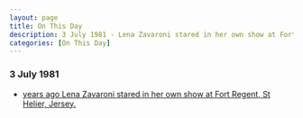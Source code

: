 ```yaml
---
layout: page
title: On This Day
description: 3 July 1981 - Lena Zavaroni stared in her own show at Fort Regent, St Helier, Jersey.
categories: [On This Day]
---
```


### 3 July 1981
* [<span id="age"></span> years ago Lena Zavaroni stared in her own show at Fort Regent, St Helier, Jersey.](/theatre/the%20lena%20zavaroni%20show/1981/07/03/the-lena-zavaroni-show.html)

<!-- Script for calculating number of years ago -->
<script>
var dob = '19810703';
var year = Number(dob.substr(0, 4));
var month = Number(dob.substr(4, 2)) - 1;
var day = Number(dob.substr(6, 2));
var today = new Date();
var age = today.getFullYear() - year;
if (today.getMonth() < month || (today.getMonth() == month && today.getDate() < day)) {
age--;
}
document.getElementById("age").innerHTML=age;
</script>

